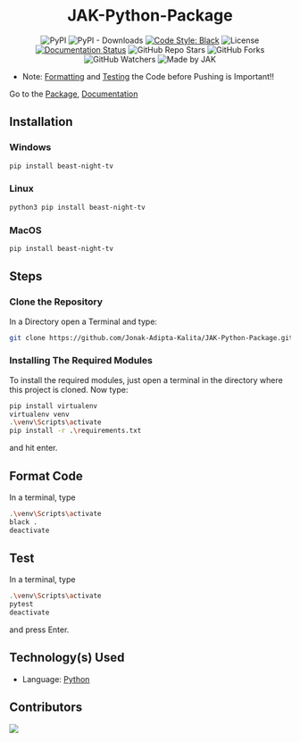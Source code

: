 <div align=center>

# JAK-Python-Package

![PyPI](https://img.shields.io/pypi/v/beast-night-tv?style=for-the-badge)
![PyPI - Downloads](https://img.shields.io/pypi/dd/beast-night-tv?style=for-the-badge)
[![Code Style: Black](https://img.shields.io/badge/Code%20Style-Black-000000.svg?style=for-the-badge)](https://github.com/psf/black)
![License](https://img.shields.io/github/license/Jonak-Adipta-Kalita/JAK-Python-Package?style=for-the-badge)
[![Documentation Status](https://readthedocs.org/projects/jak-python-package/badge/?version=latest&style=for-the-badge)](https://jak-python-package.readthedocs.io/en/latest/?badge=latest)
![GitHub Repo Stars](https://img.shields.io/github/stars/Jonak-Adipta-Kalita/JAK-Python-Package?style=for-the-badge)
![GitHub Forks](https://img.shields.io/github/forks/Jonak-Adipta-Kalita/JAK-Python-Package?style=for-the-badge)
![GitHub Watchers](https://img.shields.io/github/watchers/Jonak-Adipta-Kalita/JAK-Python-Package?style=for-the-badge)
![Made by JAK](https://img.shields.io/badge/BeastNight%20TV-Made%20by%20JAK-blue?style=for-the-badge)

</div>

-   Note: [Formatting](#format-code) and [Testing](#test) the Code before Pushing is Important!!

Go to the [Package](https://pypi.org/project/beast-night-tv/), [Documentation](https://python-package.jonakadiptakalita.tk/)

## Installation

### Windows

```bash
pip install beast-night-tv
```

### Linux

```bash
python3 pip install beast-night-tv
```

### MacOS

```bash
pip install beast-night-tv
```

## Steps

### Clone the Repository

In a Directory open a Terminal and type:

```bash
git clone https://github.com/Jonak-Adipta-Kalita/JAK-Python-Package.git
```

### Installing The Required Modules

To install the required modules, just open a terminal in the directory where this project is cloned. Now type:

```bash
pip install virtualenv
virtualenv venv
.\venv\Scripts\activate
pip install -r .\requirements.txt
```

and hit enter.

## Format Code

In a terminal, type

```bash
.\venv\Scripts\activate
black .
deactivate
```

## Test

In a terminal, type

```bash
.\venv\Scripts\activate
pytest
deactivate
```

and press Enter.

## Technology(s) Used

-   Language: [Python](https://python.org/)

## Contributors

<a href = "https://github.com/Jonak-Adipta-Kalita/JAK-Python-Package/graphs/contributors">
	<img src = "https://contrib.rocks/image?repo=Jonak-Adipta-Kalita/JAK-Python-Package"/>
</a>
